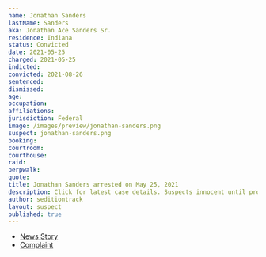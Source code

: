 ```yaml
---
name: Jonathan Sanders
lastName: Sanders
aka: Jonathan Ace Sanders Sr.
residence: Indiana
status: Convicted
date: 2021-05-25
charged: 2021-05-25
indicted:
convicted: 2021-08-26
sentenced:
dismissed:
age:
occupation:
affiliations:
jurisdiction: Federal
image: /images/preview/jonathan-sanders.png
suspect: jonathan-sanders.png
booking:
courtroom:
courthouse:
raid:
perpwalk:
quote:
title: Jonathan Sanders arrested on May 25, 2021
description: Click for latest case details. Suspects innocent until proven guilty.
author: seditiontrack
layout: suspect
published: true
---
```


- [News Story](https://www.wthr.com/article/news/crime/man-arrested-in-vincennes-in-connection-to-capitol-riot-indiana-charge-jonathan-ace-sanders/531-80108d8a-080c-4dba-8471-e5d2ffa17ef2)
- [Complaint](https://storage.courtlistener.com/recap/gov.uscourts.dcd.231183/gov.uscourts.dcd.231183.6.0.pdf)
